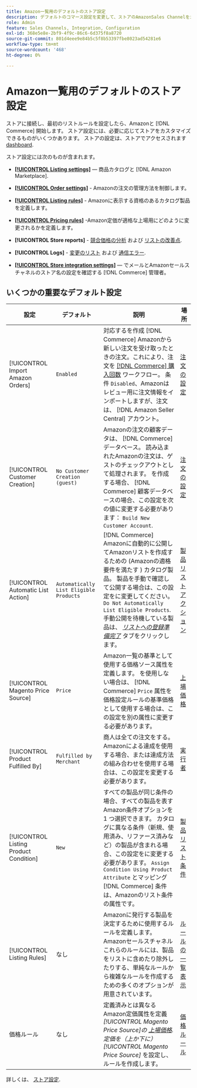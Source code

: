 ```yaml
---
title: Amazon一覧用のデフォルトのストア設定
description: デフォルトのコマース設定を変更して、ストアのAmazonSales Channelをカスタマイズします。
role: Admin
feature: Sales Channels, Integration, Configuration
exl-id: 368e5e8e-2bf9-4f9c-86c6-6d375f8a8720
source-git-commit: 801d4eee9e84b5c5f8b53397fbe8023ad54281e6
workflow-type: tm+mt
source-wordcount: '468'
ht-degree: 0%

---
```


# Amazon一覧用のデフォルトのストア設定

ストアに接続し、最初のリストルールを設定したら、Amazonと [!DNL Commerce] 開始します。 ストア設定には、必要に応じてストアをカスタマイズできるものがいくつかあります。 ストアの設定は、ストアでアクセスされます [dashboard](./amazon-store-dashboard.md).

ストア設定には次のものが含まれます。

- [**[!UICONTROL Listing settings]**](./listing-settings.md)  — 商品カタログと [!DNL Amazon Marketplace].

- [**[!UICONTROL Order settings]**](./order-settings.md) - Amazonの注文の管理方法を制御します。

- [**[!UICONTROL Listing rules]**](./listing-rules.md) - Amazonに表示する資格のあるカタログ製品を定義します。

- [**[!UICONTROL Pricing rules]**](./pricing-products.md) -Amazon定価が適格な上場用にどのように変更されるかを定義します。

- **[!UICONTROL Store reports]** - [競合価格の分析](./competitive-price-analysis.md) および [リストの改善点](./listing-improvements.md).

- **[!UICONTROL Logs]** - [変更のリスト](./listing-changes-log.md) および [通信エラー](./communication-errors-log.md).

- [**[!UICONTROL Store integration settings]**](./store-integration-settings.md)  — でメールとAmazonセールスチャネルのストア名の設定を確認する [!DNL Commerce] 管理者。

## いくつかの重要なデフォルト設定

| 設定 | デフォルト | 説明 | 場所 |
|----------------------------------------|----------------------------------------|----------------------------------------------------------------------------------------------------------------------------------------------------------------------------------------------------------------------------------------------------------------------------------------------------------------------------------------------------------------------------------------------------------------------|-------------------------------------------------------------|
| [!UICONTROL Import Amazon Orders] | `Enabled` | 対応するを作成 [!DNL Commerce] Amazonから新しい注文を受け取ったときの注文。これにより、注文を [[!DNL Commerce] 購入回数](https://experienceleague.adobe.com/docs/commerce-admin/stores-sales/order-management/orders/orders.html) ワークフロー。 条件 `Disabled`、Amazonはレビュー用に注文情報をインポートしますが、注文は、 [!DNL Amazon Seller Central] アカウント。 | [注文の設定](./order-settings.md) |
| [!UICONTROL Customer Creation] | `No Customer Creation (guest)` | Amazonの注文の顧客データは、 [!DNL Commerce] データベース。 読み込まれたAmazonの注文は、ゲストのチェックアウトとして処理されます。 を作成する場合、 [!DNL Commerce] 顧客データベースの場合、この設定を次の値に変更する必要があります： `Build New Customer Account`. | [注文の設定](./order-settings.md) |
| [!UICONTROL Automatic List Action] | `Automatically List Eligible Products` | [!DNL Commerce] Amazonに自動的に公開してAmazonリストを作成するための (Amazonの適格要件を満たす ) カタログ製品。 製品を手動で確認して公開する場合は、この設定をに変更してください。 `Do Not Automatically List Eligible Products`. 手動公開を待機している製品は、 [_リストへの登録準備完了_](./ready-to-list.md) タブをクリックします。 | [製品リストアクション](./product-listing-actions.md) |
| [!UICONTROL Magento Price Source] | `Price` | Amazon一覧の基準として使用する価格ソース属性を定義します。 を使用しない場合は、 [!DNL Commerce] `Price` 属性を価格設定ルールの基準価格として使用する場合は、この設定を別の属性に変更する必要があります。 | [上場価格](./listing-price.md) |
| [!UICONTROL Product Fulfilled By] | `Fulfilled by Merchant` | 商人は全ての注文をする。 Amazonによる達成を使用する場合、または達成方法の組み合わせを使用する場合は、この設定を変更する必要があります。 | [実行者](./listing-price.md) |
| [!UICONTROL Listing Product Condition] | `New` | すべての製品が同じ条件の場合、すべての製品を表すAmazon条件オプションを 1 つ選択できます。 カタログに異なる条件（新規、使用済み、リファース済みなど）の製品が含まれる場合、この設定をに変更する必要があります。 `Assign Condition Using Product Attribute` とマッピング [!DNL Commerce] 条件は、Amazonのリスト条件の属性です。 | [製品リスト条件](./product-listing-condition.md) |
| [!UICONTROL Listing Rules] | なし | Amazonに発行する製品を決定するために使用するルールを定義します。Amazonセールスチャネル これらのルールには、製品をリストに含めたり除外したりする、単純なルールから複雑なルールを作成するための多くのオプションが用意されています。 | [ルールの一覧表示](./listing-rules.md) |
| 価格ルール | なし | 定義済みとは異なるAmazon定価属性を定義 _[!UICONTROL Magento Price Source]_の [上場価格](./listing-price.md). 定価を（上か下に）_[!UICONTROL Magento Price Source]_ を設定し、ルールを作成します。 | [価格ルール](./pricing-products.md) |

詳しくは、 [ストア設定](./ob-store-review.md).
